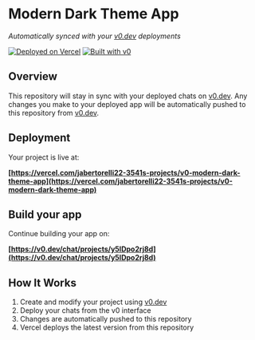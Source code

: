 # Modern Dark Theme App

*Automatically synced with your [v0.dev](https://v0.dev) deployments*

[![Deployed on Vercel](https://img.shields.io/badge/Deployed%20on-Vercel-black?style=for-the-badge&logo=vercel)](https://vercel.com/jabertorelli22-3541s-projects/v0-modern-dark-theme-app)
[![Built with v0](https://img.shields.io/badge/Built%20with-v0.dev-black?style=for-the-badge)](https://v0.dev/chat/projects/y5lDpo2rj8d)

## Overview

This repository will stay in sync with your deployed chats on [v0.dev](https://v0.dev).
Any changes you make to your deployed app will be automatically pushed to this repository from [v0.dev](https://v0.dev).

## Deployment

Your project is live at:

**[https://vercel.com/jabertorelli22-3541s-projects/v0-modern-dark-theme-app](https://vercel.com/jabertorelli22-3541s-projects/v0-modern-dark-theme-app)**

## Build your app

Continue building your app on:

**[https://v0.dev/chat/projects/y5lDpo2rj8d](https://v0.dev/chat/projects/y5lDpo2rj8d)**

## How It Works

1. Create and modify your project using [v0.dev](https://v0.dev)
2. Deploy your chats from the v0 interface
3. Changes are automatically pushed to this repository
4. Vercel deploys the latest version from this repository
